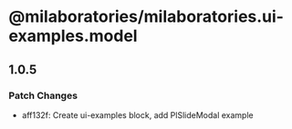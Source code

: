 # @milaboratories/milaboratories.ui-examples.model

## 1.0.5

### Patch Changes

- aff132f: Create ui-examples block, add PlSlideModal example
